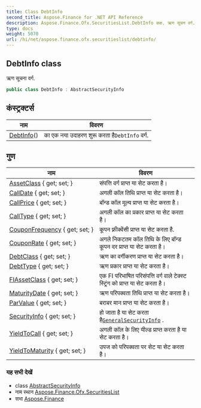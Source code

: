 ```yaml
---
title: Class DebtInfo
second_title: Aspose.Finance for .NET API Reference
description: Aspose.Finance.Ofx.SecuritiesList.DebtInfo कक्ष. ऋण सूचन वर्ग.
type: docs
weight: 5070
url: /hi/net/aspose.finance.ofx.securitieslist/debtinfo/
---
```

## DebtInfo class

ऋण सूचना वर्ग.

```csharp
public class DebtInfo : AbstractSecurityInfo
```

## कंस्ट्रक्टर्स

| नाम | विवरण |
| --- | --- |
| [DebtInfo](debtinfo/)() | का एक नया उदाहरण शुरू करता है`DebtInfo` वर्ग. |

## गुण

| नाम | विवरण |
| --- | --- |
| [AssetClass](../../aspose.finance.ofx.securitieslist/debtinfo/assetclass/) { get; set; } | संपत्ति वर्ग प्राप्त या सेट करता है। |
| [CallDate](../../aspose.finance.ofx.securitieslist/debtinfo/calldate/) { get; set; } | अगली कॉल तिथि प्राप्त या सेट करता है। |
| [CallPrice](../../aspose.finance.ofx.securitieslist/debtinfo/callprice/) { get; set; } | बॉन्ड कॉल मूल्य प्राप्त या सेट करता है। |
| [CallType](../../aspose.finance.ofx.securitieslist/debtinfo/calltype/) { get; set; } | अगली कॉल का प्रकार प्राप्त या सेट करता है। |
| [CouponFrequency](../../aspose.finance.ofx.securitieslist/debtinfo/couponfrequency/) { get; set; } | कूपन फ़्रीक्वेंसी प्राप्त या सेट करता है. |
| [CouponRate](../../aspose.finance.ofx.securitieslist/debtinfo/couponrate/) { get; set; } | अगले निकटतम कॉल तिथि के लिए बॉन्ड कूपन दर प्राप्त या सेट करता है। |
| [DebtClass](../../aspose.finance.ofx.securitieslist/debtinfo/debtclass/) { get; set; } | ऋण का वर्गीकरण प्राप्त या सेट करता है। |
| [DebtType](../../aspose.finance.ofx.securitieslist/debtinfo/debttype/) { get; set; } | ऋण प्रकार प्राप्त या सेट करता है। |
| [FIAssetClass](../../aspose.finance.ofx.securitieslist/debtinfo/fiassetclass/) { get; set; } | एक FI परिभाषित परिसंपत्ति वर्ग वाले टेक्स्ट स्ट्रिंग को प्राप्त या सेट करता है। |
| [MaturityDate](../../aspose.finance.ofx.securitieslist/debtinfo/maturitydate/) { get; set; } | ऋण परिपक्वता तिथि प्राप्त या सेट करता है। |
| [ParValue](../../aspose.finance.ofx.securitieslist/debtinfo/parvalue/) { get; set; } | बराबर मान प्राप्त या सेट करता है। |
| [SecurityInfo](../../aspose.finance.ofx.securitieslist/abstractsecurityinfo/securityinfo/) { get; set; } | हो जाता है या सेट करता है[`GeneralSecurityInfo`](../generalsecurityinfo/) . |
| [YieldToCall](../../aspose.finance.ofx.securitieslist/debtinfo/yieldtocall/) { get; set; } | अगली कॉल के लिए यील्ड प्राप्त करता है या सेट करता है। |
| [YieldToMaturity](../../aspose.finance.ofx.securitieslist/debtinfo/yieldtomaturity/) { get; set; } | उपज को परिपक्वता पर सेट या सेट करता है। |

### यह सभी देखें

* class [AbstractSecurityInfo](../abstractsecurityinfo/)
* नाम स्थान [Aspose.Finance.Ofx.SecuritiesList](../../aspose.finance.ofx.securitieslist/)
* सभा [Aspose.Finance](../../)


